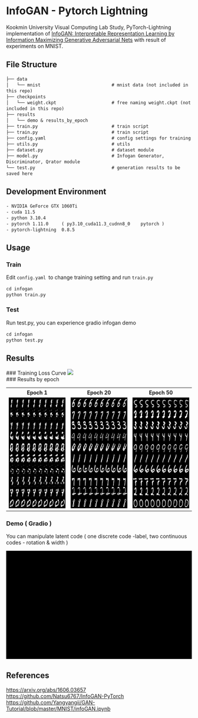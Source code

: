 # InfoGAN - Pytorch Lightning
Kookmin University Visual Computing Lab Study, PyTorch-Lightning implementation of [InfoGAN: Interpretable Representation Learning by Information Maximizing Generative Adversarial Nets](https://arxiv.org/abs/1606.03657) with result of experiments on MNIST.

## File Structure
```
├── data
│   └── mnist                           # mnist data (not included in this repo)
├── checkpoints
│   └── weight.ckpt                     # free naming weight.ckpt (not included in this repo)
├── results
│   └── demo & results_by_epoch        
├── train.py                            # train script
├── train.py                            # train script
├── config.yaml                         # config settings for training 
├── utils.py                            # utils
├── dataset.py                          # dataset module
├── model.py                            # Infogan Generator, Discriminator, Qrator module
└── test.py                             # generation results to be saved here

```

## Development Environment

```
- NVIDIA GeForce GTX 1060Ti
- cuda 11.5
- python 3.10.4
- pytorch 1.11.0     ( py3.10_cuda11.3_cudnn8_0    pytorch )
- pytorch-lightning  0.8.5                
```

## Usage
### Train
Edit `config.yaml `to change training setting and run `train.py`
```
cd infogan
python train.py 
```
### Test
Run test.py, you can experience gradio infogan demo
```
cd infogan
python test.py 
```

## Results
<div aligne='center'>
### Training Loss Curve
<img src = 'https://user-images.githubusercontent.com/90104418/175482389-41d78c34-680e-4872-a305-be3355edf2e0.png' height = '300'>
</div>
### Results by epoch

<table align='center'>
<tr align='center'>
<th> Epoch 1 </th>
<th> Epoch 20 </th>
<th> Epoch 50 </th>
</tr>
<tr>
<td><img src = 'results/results_by_epoch/epoch1.png' height = '300'>
<td><img src = 'results/results_by_epoch/epoch20.png' height = '300'>
<td><img src = 'results/results_by_epoch/epoch50.png' height = '300'>
</tr>
</table>


### Demo ( Gradio )
You can manipulate latent code ( one discrete code -label, two continuous codes - rotation & width )
<p align="center"><img src='results/demo/demo.gif'/></p>


## References
https://arxiv.org/abs/1606.03657    
https://github.com/Natsu6767/InfoGAN-PyTorch    
https://github.com/Yangyangii/GAN-Tutorial/blob/master/MNIST/infoGAN.ipynb    
